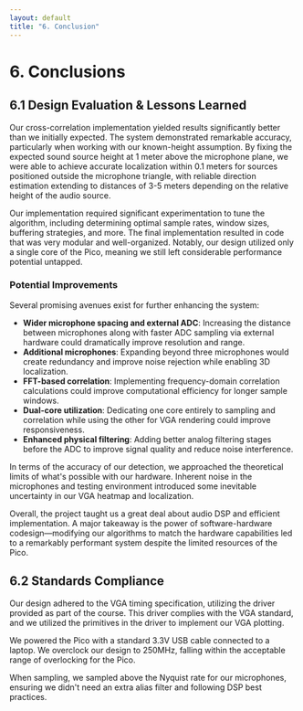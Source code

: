 ```yaml
---
layout: default
title: "6. Conclusion"
---
```


# 6. Conclusions

## 6.1 Design Evaluation & Lessons Learned

Our cross-correlation implementation yielded results significantly better than we initially expected. The system demonstrated remarkable accuracy, particularly when working with our known-height assumption. By fixing the expected sound source height at 1 meter above the microphone plane, we were able to achieve accurate localization within 0.1 meters for sources positioned outside the microphone triangle, with reliable direction estimation extending to distances of 3-5 meters depending on the relative height of the audio source.

Our implementation required significant experimentation to tune the algorithm, including determining optimal sample rates, window sizes, buffering strategies, and more. The final implementation resulted in code that was very modular and well-organized. Notably, our design utilized only a single core of the Pico, meaning we still left considerable performance potential untapped.

### Potential Improvements

Several promising avenues exist for further enhancing the system:

- **Wider microphone spacing and external ADC**: Increasing the distance between microphones along with faster ADC sampling via external hardware could dramatically improve resolution and range.
- **Additional microphones**: Expanding beyond three microphones would create redundancy and improve noise rejection while enabling 3D localization.
- **FFT-based correlation**: Implementing frequency-domain correlation calculations could improve computational efficiency for longer sample windows.
- **Dual-core utilization**: Dedicating one core entirely to sampling and correlation while using the other for VGA rendering could improve responsiveness.
- **Enhanced physical filtering**: Adding better analog filtering stages before the ADC to improve signal quality and reduce noise interference.

In terms of the accuracy of our detection, we approached the theoretical limits of what's possible with our hardware. Inherent noise in the microphones and testing environment introduced some inevitable uncertainty in our VGA heatmap and localization.

Overall, the project taught us a great deal about audio DSP and efficient implementation. A major takeaway is the power of software-hardware codesign—modifying our algorithms to match the hardware capabilities led to a remarkably performant system despite the limited resources of the Pico.

## 6.2 Standards Compliance

<!-- Comment on adherence to VGA timing specs, Pico hardware guidelines, and DSP best practices. -->
Our design adhered to the VGA timing specification, utilizing the driver provided as part of the course. This driver complies with the VGA standard, and we utilized the primitives in the driver to implement our VGA plotting. 

We powered the Pico with a standard $3.3\text{V}$ USB cable connected to a laptop. We overclock our design to $250 \text{MHz}$, falling within the acceptable range of overlocking for the Pico. 

When sampling, we sampled above the Nyquist rate for our microphones, ensuring we didn't need an extra alias filter and following DSP best practices. 
